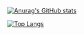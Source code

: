 [![Anurag's GitHub stats](https://github-readme-stats.vercel.app/api?username=RatzzFatzz&count_private=true&theme=dark&show_icons=true)](https://github.com/anuraghazra/github-readme-stats)

[![Top Langs](https://github-readme-stats.vercel.app/api/top-langs/?username=RatzzFatzz&theme=dark)](https://github.com/anuraghazra/github-readme-stats)